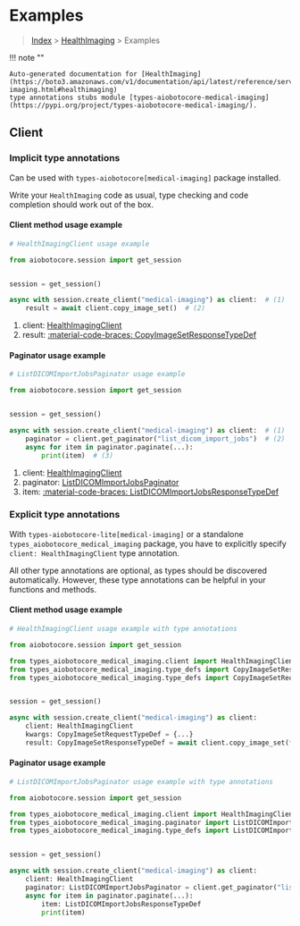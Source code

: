 # Examples

> [Index](../README.md) > [HealthImaging](./README.md) > Examples

!!! note ""

    Auto-generated documentation for [HealthImaging](https://boto3.amazonaws.com/v1/documentation/api/latest/reference/services/medical-imaging.html#healthimaging)
    type annotations stubs module [types-aiobotocore-medical-imaging](https://pypi.org/project/types-aiobotocore-medical-imaging/).

## Client

### Implicit type annotations

Can be used with `types-aiobotocore[medical-imaging]` package installed.

Write your `HealthImaging` code as usual,
type checking and code completion should work out of the box.



#### Client method usage example

```python
# HealthImagingClient usage example

from aiobotocore.session import get_session


session = get_session()

async with session.create_client("medical-imaging") as client:  # (1)
    result = await client.copy_image_set()  # (2)
```

1. client: [HealthImagingClient](./client.md)
2. result: [:material-code-braces: CopyImageSetResponseTypeDef](./type_defs.md#copyimagesetresponsetypedef)



#### Paginator usage example

```python
# ListDICOMImportJobsPaginator usage example

from aiobotocore.session import get_session


session = get_session()

async with session.create_client("medical-imaging") as client:  # (1)
    paginator = client.get_paginator("list_dicom_import_jobs")  # (2)
    async for item in paginator.paginate(...):
        print(item)  # (3)
```

1. client: [HealthImagingClient](./client.md)
2. paginator: [ListDICOMImportJobsPaginator](./paginators.md#listdicomimportjobspaginator)
3. item: [:material-code-braces: ListDICOMImportJobsResponseTypeDef](./type_defs.md#listdicomimportjobsresponsetypedef)




### Explicit type annotations

With `types-aiobotocore-lite[medical-imaging]`
or a standalone `types_aiobotocore_medical_imaging` package, you have to explicitly specify
`client: HealthImagingClient` type annotation.

All other type annotations are optional, as types should be discovered automatically.
However, these type annotations can be helpful in your functions and methods.


#### Client method usage example

```python
# HealthImagingClient usage example with type annotations

from aiobotocore.session import get_session

from types_aiobotocore_medical_imaging.client import HealthImagingClient
from types_aiobotocore_medical_imaging.type_defs import CopyImageSetResponseTypeDef
from types_aiobotocore_medical_imaging.type_defs import CopyImageSetRequestTypeDef


session = get_session()

async with session.create_client("medical-imaging") as client:
    client: HealthImagingClient
    kwargs: CopyImageSetRequestTypeDef = {...}
    result: CopyImageSetResponseTypeDef = await client.copy_image_set(**kwargs)
```



#### Paginator usage example

```python
# ListDICOMImportJobsPaginator usage example with type annotations

from aiobotocore.session import get_session

from types_aiobotocore_medical_imaging.client import HealthImagingClient
from types_aiobotocore_medical_imaging.paginator import ListDICOMImportJobsPaginator
from types_aiobotocore_medical_imaging.type_defs import ListDICOMImportJobsResponseTypeDef


session = get_session()

async with session.create_client("medical-imaging") as client:
    client: HealthImagingClient
    paginator: ListDICOMImportJobsPaginator = client.get_paginator("list_dicom_import_jobs")
    async for item in paginator.paginate(...):
        item: ListDICOMImportJobsResponseTypeDef
        print(item)
```


